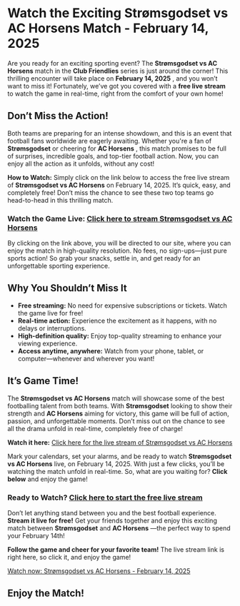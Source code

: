 # Watch the Exciting Strømsgodset vs AC Horsens Match - February 14, 2025

Are you ready for an exciting sporting event? The **Strømsgodset vs AC Horsens** match in the **Club Friendlies** series is just around the corner! This thrilling encounter will take place on **February 14, 2025** , and you won’t want to miss it! Fortunately, we’ve got you covered with a **free live stream** to watch the game in real-time, right from the comfort of your own home!

## Don’t Miss the Action!

Both teams are preparing for an intense showdown, and this is an event that football fans worldwide are eagerly awaiting. Whether you're a fan of **Strømsgodset** or cheering for **AC Horsens** , this match promises to be full of surprises, incredible goals, and top-tier football action. Now, you can enjoy all the action as it unfolds, without any cost!

**How to Watch:** Simply click on the link below to access the free live stream of **Strømsgodset vs AC Horsens** on February 14, 2025. It’s quick, easy, and completely free! Don’t miss the chance to see these two top teams go head-to-head in this thrilling match.

### Watch the Game Live: [Click here to stream Strømsgodset vs AC Horsens](https://tinyurl.com/livestreamfreeo?st=Str%C3%B8msgodset+vs+AC+Horsens&si=ghc)

By clicking on the link above, you will be directed to our site, where you can enjoy the match in high-quality resolution. No fees, no sign-ups—just pure sports action! So grab your snacks, settle in, and get ready for an unforgettable sporting experience.

## Why You Shouldn’t Miss It

- **Free streaming:** No need for expensive subscriptions or tickets. Watch the game live for free!
- **Real-time action:** Experience the excitement as it happens, with no delays or interruptions.
- **High-definition quality:** Enjoy top-quality streaming to enhance your viewing experience.
- **Access anytime, anywhere:** Watch from your phone, tablet, or computer—whenever and wherever you want!

## It’s Game Time! 

The **Strømsgodset vs AC Horsens** match will showcase some of the best footballing talent from both teams. With **Strømsgodset** looking to show their strength and **AC Horsens** aiming for victory, this game will be full of action, passion, and unforgettable moments. Don’t miss out on the chance to see all the drama unfold in real-time, completely free of charge!

**Watch it here:** [Click here for the live stream of Strømsgodset vs AC Horsens](https://tinyurl.com/livestreamfreeo?st=Str%C3%B8msgodset+vs+AC+Horsens&si=ghc)

Mark your calendars, set your alarms, and be ready to watch **Strømsgodset vs AC Horsens** live, on February 14, 2025. With just a few clicks, you’ll be watching the match unfold in real-time. So, what are you waiting for? **Click below** and enjoy the game!

### Ready to Watch? [Click here to start the free live stream](https://tinyurl.com/livestreamfreeo?st=Str%C3%B8msgodset+vs+AC+Horsens&si=ghc)

Don’t let anything stand between you and the best football experience. **Stream it live for free!** Get your friends together and enjoy this exciting match between **Strømsgodset** and **AC Horsens** —the perfect way to spend your February 14th!

**Follow the game and cheer for your favorite team!** The live stream link is right here, so click it, and enjoy the game!

[Watch now: Strømsgodset vs AC Horsens - February 14, 2025](https://tinyurl.com/livestreamfreeo?st=Str%C3%B8msgodset+vs+AC+Horsens&si=ghc)

## Enjoy the Match! 
